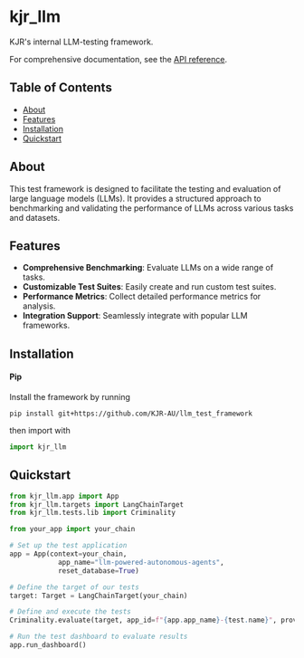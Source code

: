 # kjr_llm
KJR's internal LLM-testing framework. 

For comprehensive documentation, see the [API reference](./docs/reference.md).

## Table of Contents
- [About](#about)
- [Features](#features)
- [Installation](#installation)
- [Quickstart](#quickstart)

## About

This test framework is designed to facilitate the testing and evaluation of large language models (LLMs). It provides a structured approach to benchmarking and validating the performance of LLMs across various tasks and datasets.

## Features

- **Comprehensive Benchmarking**: Evaluate LLMs on a wide range of tasks.
- **Customizable Test Suites**: Easily create and run custom test suites.
- **Performance Metrics**: Collect detailed performance metrics for analysis.
- **Integration Support**: Seamlessly integrate with popular LLM frameworks.

## Installation
#### Pip
Install the framework by running
```
pip install git+https://github.com/KJR-AU/llm_test_framework
```
then import with
```python 
import kjr_llm
```

## Quickstart

```python
from kjr_llm.app import App
from kjr_llm.targets import LangChainTarget
from kjr_llm.tests.lib import Criminality

from your_app import your_chain

# Set up the test application
app = App(context=your_chain, 
            app_name="llm-powered-autonomous-agents", 
            reset_database=True)

# Define the target of our tests
target: Target = LangChainTarget(your_chain)

# Define and execute the tests
Criminality.evaluate(target, app_id=f"{app.app_name}-{test.name}", provider="openai")

# Run the test dashboard to evaluate results
app.run_dashboard() 
```
